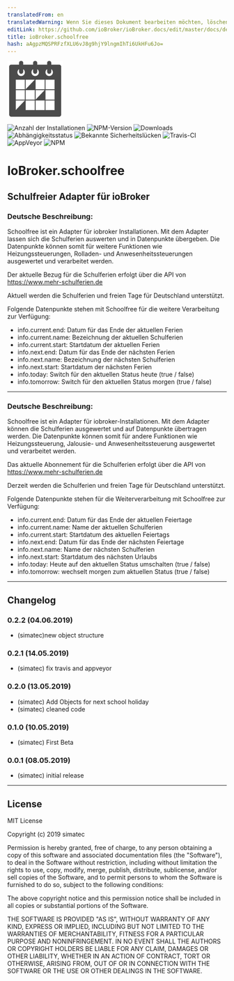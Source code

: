 ```yaml
---
translatedFrom: en
translatedWarning: Wenn Sie dieses Dokument bearbeiten möchten, löschen Sie bitte das Feld "translationsFrom". Andernfalls wird dieses Dokument automatisch erneut übersetzt
editLink: https://github.com/ioBroker/ioBroker.docs/edit/master/docs/de/adapterref/iobroker.schoolfree/README.md
title: ioBroker.schoolfree
hash: aAgpzMQSPRFzfXLU6vJ8g9hjY9lngmIhTi6UkHFu6Jo=
---
```

![Logo](../../../en/adapterref/iobroker.schoolfree/admin/schoolfree.png)

![Anzahl der Installationen](http://iobroker.live/badges/schoolfree-stable.svg)
![NPM-Version](http://img.shields.io/npm/v/iobroker.schoolfree.svg)
![Downloads](https://img.shields.io/npm/dm/iobroker.schoolfree.svg)
![Abhängigkeitsstatus](https://img.shields.io/david/simatec/iobroker.schoolfree.svg)
![Bekannte Sicherheitslücken](https://snyk.io/test/github/simatec/ioBroker.schoolfree/badge.svg)
![Travis-CI](http://img.shields.io/travis/simatec/ioBroker.schoolfree/master.svg)
![AppVeyor](https://ci.appveyor.com/api/projects/status/github/simatec/ioBroker.schoolfree?branch=master&svg=true)
![NPM](https://nodei.co/npm/iobroker.schoolfree.png?downloads=true)

# IoBroker.schoolfree
## Schulfreier Adapter für ioBroker
### Deutsche Beschreibung:
Schoolfree ist ein Adapter für iobroker Installationen.
Mit dem Adapter lassen sich die Schulferien auswerten und in Datenpunkte übergeben.
Die Datenpunkte können somit für weitere Funktionen wie Heizungssteuerungen, Rolladen- und Anwesenheitssteuerungen ausgewertet und verarbeitet werden.

Der aktuelle Bezug für die Schulferien erfolgt über die API von https://www.mehr-schulferien.de

Aktuell werden die Schulferien und freien Tage für Deutschland unterstützt.

Folgende Datenpunkte stehen mit Schoolfree für die weitere Verarbeitung zur Verfügung:

* info.current.end: Datum für das Ende der aktuellen Ferien
* info.current.name: Bezeichnung der aktuellen Schulferien
* info.current.start: Startdatum der aktuellen Ferien
* info.next.end: Datum für das Ende der nächsten Ferien
* info.next.name: Bezeichnung der nächsten Schulferien
* info.next.start: Startdatum der nächsten Ferien
* info.today: Switch für den aktuellen Status heute (true / false)
* info.tomorrow: Switch für den aktuellen Status morgen (true / false)

*************************************************************************************************************************************

### Deutsche Beschreibung:
Schoolfree ist ein Adapter für iobroker-Installationen.
Mit dem Adapter können die Schulferien ausgewertet und auf Datenpunkte übertragen werden.
Die Datenpunkte können somit für andere Funktionen wie Heizungssteuerung, Jalousie- und Anwesenheitssteuerung ausgewertet und verarbeitet werden.

Das aktuelle Abonnement für die Schulferien erfolgt über die API von https://www.mehr-schulferien.de

Derzeit werden die Schulferien und freien Tage für Deutschland unterstützt.

Folgende Datenpunkte stehen für die Weiterverarbeitung mit Schoolfree zur Verfügung:

* info.current.end: Datum für das Ende der aktuellen Feiertage
* info.current.name: Name der aktuellen Schulferien
* info.current.start: Startdatum des aktuellen Feiertags
* info.next.end: Datum für das Ende der nächsten Feiertage
* info.next.name: Name der nächsten Schulferien
* info.next.start: Startdatum des nächsten Urlaubs
* info.today: Heute auf den aktuellen Status umschalten (true / false)
* info.tomorrow: wechselt morgen zum aktuellen Status (true / false)

*************************************************************************************************************************************

## Changelog

### 0.2.2 (04.06.2019)
* (simatec)new object structure

### 0.2.1 (14.05.2019)
* (simatec) fix travis and appveyor

### 0.2.0 (13.05.2019)
* (simatec) Add Objects for next school holiday
* (simatec) cleaned code

### 0.1.0 (10.05.2019)
* (simatec) First Beta

### 0.0.1 (08.05.2019)
* (simatec) initial release

*************************************************************************************************************************************

## License
MIT License

Copyright (c) 2019 simatec

Permission is hereby granted, free of charge, to any person obtaining a copy
of this software and associated documentation files (the "Software"), to deal
in the Software without restriction, including without limitation the rights
to use, copy, modify, merge, publish, distribute, sublicense, and/or sell
copies of the Software, and to permit persons to whom the Software is
furnished to do so, subject to the following conditions:

The above copyright notice and this permission notice shall be included in all
copies or substantial portions of the Software.

THE SOFTWARE IS PROVIDED "AS IS", WITHOUT WARRANTY OF ANY KIND, EXPRESS OR
IMPLIED, INCLUDING BUT NOT LIMITED TO THE WARRANTIES OF MERCHANTABILITY,
FITNESS FOR A PARTICULAR PURPOSE AND NONINFRINGEMENT. IN NO EVENT SHALL THE
AUTHORS OR COPYRIGHT HOLDERS BE LIABLE FOR ANY CLAIM, DAMAGES OR OTHER
LIABILITY, WHETHER IN AN ACTION OF CONTRACT, TORT OR OTHERWISE, ARISING FROM,
OUT OF OR IN CONNECTION WITH THE SOFTWARE OR THE USE OR OTHER DEALINGS IN THE
SOFTWARE.
